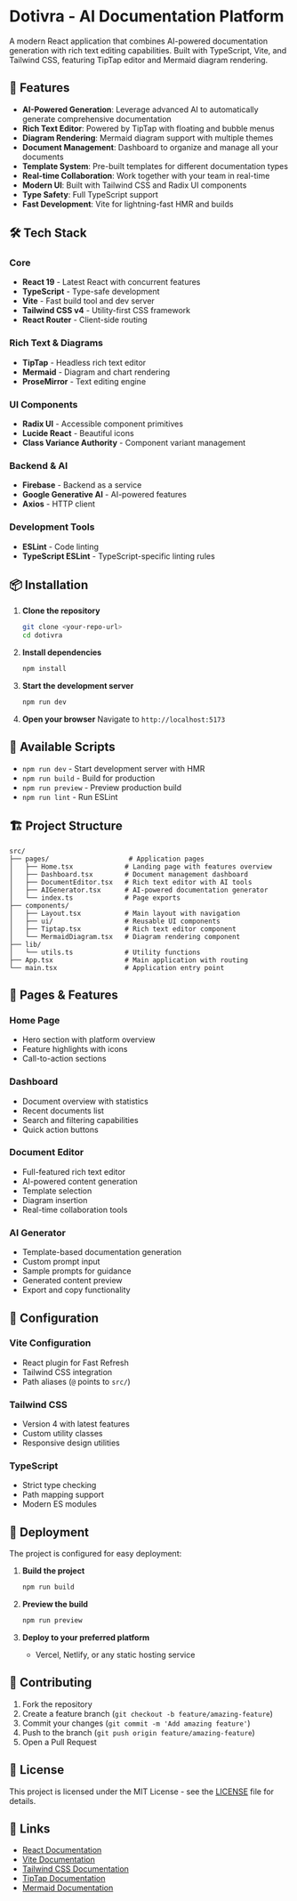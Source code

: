 # Dotivra - AI Documentation Platform

A modern React application that combines AI-powered documentation generation with rich text editing capabilities. Built with TypeScript, Vite, and Tailwind CSS, featuring TipTap editor and Mermaid diagram rendering.

## 🚀 Features

- **AI-Powered Generation**: Leverage advanced AI to automatically generate comprehensive documentation
- **Rich Text Editor**: Powered by TipTap with floating and bubble menus
- **Diagram Rendering**: Mermaid diagram support with multiple themes
- **Document Management**: Dashboard to organize and manage all your documents
- **Template System**: Pre-built templates for different documentation types
- **Real-time Collaboration**: Work together with your team in real-time
- **Modern UI**: Built with Tailwind CSS and Radix UI components
- **Type Safety**: Full TypeScript support
- **Fast Development**: Vite for lightning-fast HMR and builds

## 🛠️ Tech Stack

### Core
- **React 19** - Latest React with concurrent features
- **TypeScript** - Type-safe development
- **Vite** - Fast build tool and dev server
- **Tailwind CSS v4** - Utility-first CSS framework
- **React Router** - Client-side routing

### Rich Text & Diagrams
- **TipTap** - Headless rich text editor
- **Mermaid** - Diagram and chart rendering
- **ProseMirror** - Text editing engine

### UI Components
- **Radix UI** - Accessible component primitives
- **Lucide React** - Beautiful icons
- **Class Variance Authority** - Component variant management

### Backend & AI
- **Firebase** - Backend as a service
- **Google Generative AI** - AI-powered features
- **Axios** - HTTP client

### Development Tools
- **ESLint** - Code linting
- **TypeScript ESLint** - TypeScript-specific linting rules

## 📦 Installation

1. **Clone the repository**
   ```bash
   git clone <your-repo-url>
   cd dotivra
   ```

2. **Install dependencies**
   ```bash
   npm install
   ```

3. **Start the development server**
   ```bash
   npm run dev
   ```

4. **Open your browser**
   Navigate to `http://localhost:5173`

## 🎯 Available Scripts

- `npm run dev` - Start development server with HMR
- `npm run build` - Build for production
- `npm run preview` - Preview production build
- `npm run lint` - Run ESLint

## 🏗️ Project Structure

```
src/
├── pages/                    # Application pages
│   ├── Home.tsx             # Landing page with features overview
│   ├── Dashboard.tsx        # Document management dashboard
│   ├── DocumentEditor.tsx   # Rich text editor with AI tools
│   ├── AIGenerator.tsx      # AI-powered documentation generator
│   └── index.ts             # Page exports
├── components/
│   ├── Layout.tsx           # Main layout with navigation
│   ├── ui/                  # Reusable UI components
│   ├── Tiptap.tsx           # Rich text editor component
│   └── MermaidDiagram.tsx   # Diagram rendering component
├── lib/
│   └── utils.ts             # Utility functions
├── App.tsx                  # Main application with routing
└── main.tsx                 # Application entry point
```

## 🎨 Pages & Features

### Home Page
- Hero section with platform overview
- Feature highlights with icons
- Call-to-action sections

### Dashboard
- Document overview with statistics
- Recent documents list
- Search and filtering capabilities
- Quick action buttons

### Document Editor
- Full-featured rich text editor
- AI-powered content generation
- Template selection
- Diagram insertion
- Real-time collaboration tools

### AI Generator
- Template-based documentation generation
- Custom prompt input
- Sample prompts for guidance
- Generated content preview
- Export and copy functionality

## 🔧 Configuration

### Vite Configuration
- React plugin for Fast Refresh
- Tailwind CSS integration
- Path aliases (`@` points to `src/`)

### Tailwind CSS
- Version 4 with latest features
- Custom utility classes
- Responsive design utilities

### TypeScript
- Strict type checking
- Path mapping support
- Modern ES modules

## 🚀 Deployment

The project is configured for easy deployment:

1. **Build the project**
   ```bash
   npm run build
   ```

2. **Preview the build**
   ```bash
   npm run preview
   ```

3. **Deploy to your preferred platform**
   - Vercel, Netlify, or any static hosting service

## 🤝 Contributing

1. Fork the repository
2. Create a feature branch (`git checkout -b feature/amazing-feature`)
3. Commit your changes (`git commit -m 'Add amazing feature'`)
4. Push to the branch (`git push origin feature/amazing-feature`)
5. Open a Pull Request

## 📝 License

This project is licensed under the MIT License - see the [LICENSE](LICENSE) file for details.

## 🔗 Links

- [React Documentation](https://react.dev/)
- [Vite Documentation](https://vitejs.dev/)
- [Tailwind CSS Documentation](https://tailwindcss.com/)
- [TipTap Documentation](https://tiptap.dev/)
- [Mermaid Documentation](https://mermaid.js.org/)

